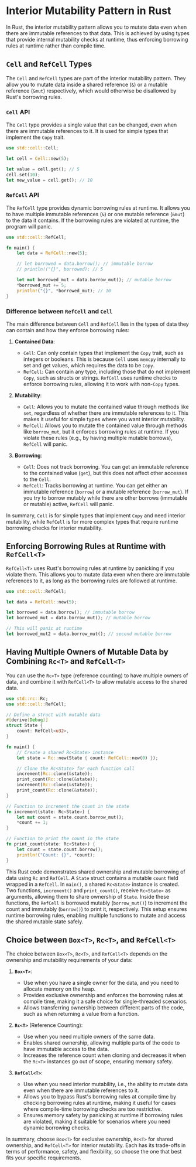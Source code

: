 # Interior Mutability Pattern in Rust

In Rust, the interior mutability pattern allows you to mutate data even when there are immutable references to that data. This is achieved by using types that provide internal mutability checks at runtime, thus enforcing borrowing rules at runtime rather than compile time.

## `Cell` and `RefCell` Types

The `Cell` and `RefCell` types are part of the interior mutability pattern. They allow you to mutate data inside a shared reference (`&`) or a mutable reference (`&mut`) respectively, which would otherwise be disallowed by Rust's borrowing rules.

### `Cell` API

The `Cell` type provides a single value that can be changed, even when there are immutable references to it. It is used for simple types that implement the `Copy` trait.

```rust
use std::cell::Cell;

let cell = Cell::new(5);

let value = cell.get(); // 5
cell.set(10);
let new_value = cell.get(); // 10
```

### `RefCell` API

The `RefCell` type provides dynamic borrowing rules at runtime. It allows you to have multiple immutable references (`&`) or one mutable reference (`&mut`) to the data it contains. If the borrowing rules are violated at runtime, the program will panic.

```rust
use std::cell::RefCell;

fn main() {
    let data = RefCell::new(5);

    // let borrowed = data.borrow(); // immutable borrow
    // println!("{}", borrowed); // 5

    let mut borrowed_mut = data.borrow_mut(); // mutable borrow
    *borrowed_mut += 5;
    println!("{}", *borrowed_mut); // 10
}
```

### Difference between `RefCell` and `Cell`

The main difference between `Cell` and `RefCell` lies in the types of data they can contain and how they enforce borrowing rules:

1. **Contained Data**: 
   - `Cell`: Can only contain types that implement the `Copy` trait, such as integers or booleans. This is because `Cell` uses `memcpy` internally to set and get values, which requires the data to be `Copy`.
   - `RefCell`: Can contain any type, including those that do not implement `Copy`, such as structs or strings. `RefCell` uses runtime checks to enforce borrowing rules, allowing it to work with non-`Copy` types.

2. **Mutability**: 
   - `Cell`: Allows you to mutate the contained value through methods like `set`, regardless of whether there are immutable references to it. This makes it useful for simple types where you want interior mutability.
   - `RefCell`: Allows you to mutate the contained value through methods like `borrow_mut`, but it enforces borrowing rules at runtime. If you violate these rules (e.g., by having multiple mutable borrows), `RefCell` will panic.

3. **Borrowing**: 
   - `Cell`: Does not track borrowing. You can get an immutable reference to the contained value (`get`), but this does not affect other accesses to the `Cell`.
   - `RefCell`: Tracks borrowing at runtime. You can get either an immutable reference (`borrow`) or a mutable reference (`borrow_mut`). If you try to borrow mutably while there are other borrows (immutable or mutable) active, `RefCell` will panic.

In summary, `Cell` is for simple types that implement `Copy` and need interior mutability, while `RefCell` is for more complex types that require runtime borrowing checks for interior mutability.

## Enforcing Borrowing Rules at Runtime with `RefCell<T>`

`RefCell<T>` uses Rust's borrowing rules at runtime by panicking if you violate them. This allows you to mutate data even when there are immutable references to it, as long as the borrowing rules are followed at runtime.

```rust
use std::cell::RefCell;

let data = RefCell::new(5);

let borrowed = data.borrow(); // immutable borrow
let borrowed_mut = data.borrow_mut(); // mutable borrow

// This will panic at runtime
let borrowed_mut2 = data.borrow_mut(); // second mutable borrow
```

## Having Multiple Owners of Mutable Data by Combining `Rc<T>` and `RefCell<T>`

You can use the `Rc<T>` type (reference counting) to have multiple owners of data, and combine it with `RefCell<T>` to allow mutable access to the shared data.

```rust
use std::rc::Rc;
use std::cell::RefCell;

// Define a struct with mutable data
#[derive(Debug)]
struct State {
    count: RefCell<u32>,
}

fn main() {
    // Create a shared Rc<State> instance
    let state = Rc::new(State { count: RefCell::new(0) });

    // Clone the Rc<State> for each function call
    increment(Rc::clone(&state));
    print_count(Rc::clone(&state));
    increment(Rc::clone(&state));
    print_count(Rc::clone(&state));
}

// Function to increment the count in the state
fn increment(state: Rc<State>) {
    let mut count = state.count.borrow_mut();
    *count += 1;
}

// Function to print the count in the state
fn print_count(state: Rc<State>) {
    let count = state.count.borrow();
    println!("Count: {}", *count);
}
```

This Rust code demonstrates shared ownership and mutable borrowing of data using `Rc` and `RefCell`. A `State` struct contains a mutable `count` field wrapped in a `RefCell`. In `main()`, a shared `Rc<State>` instance is created. Two functions, `increment()` and `print_count()`, receive `Rc<State>` as arguments, allowing them to share ownership of `State`. Inside these functions, the `RefCell` is borrowed mutably (`borrow_mut()`) to increment the count and immutably (`borrow()`) to print it, respectively. This setup ensures runtime borrowing rules, enabling multiple functions to mutate and access the shared mutable state safely.

## Choice between `Box<T>`, `Rc<T>`, and `RefCell<T>`

The choice between `Box<T>`, `Rc<T>`, and `RefCell<T>` depends on the ownership and mutability requirements of your data:

1. **`Box<T>`**:
   - Use when you have a single owner for the data, and you need to allocate memory on the heap.
   - Provides exclusive ownership and enforces the borrowing rules at compile time, making it a safe choice for single-threaded scenarios.
   - Allows transferring ownership between different parts of the code, such as when returning a value from a function.

2. **`Rc<T>`** (Reference Counting):
   - Use when you need multiple owners of the same data.
   - Enables shared ownership, allowing multiple parts of the code to have immutable access to the data.
   - Increases the reference count when cloning and decreases it when the `Rc<T>` instances go out of scope, ensuring memory safety.

3. **`RefCell<T>`**:
   - Use when you need interior mutability, i.e., the ability to mutate data even when there are immutable references to it.
   - Allows you to bypass Rust's borrowing rules at compile time by checking borrowing rules at runtime, making it useful for cases where compile-time borrowing checks are too restrictive.
   - Ensures memory safety by panicking at runtime if borrowing rules are violated, making it suitable for scenarios where you need dynamic borrowing checks.

In summary, choose `Box<T>` for exclusive ownership, `Rc<T>` for shared ownership, and `RefCell<T>` for interior mutability. Each has its trade-offs in terms of performance, safety, and flexibility, so choose the one that best fits your specific requirements.